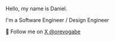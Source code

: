 Hello, my name is Daniel.

I'm a Software Engineer / Design Engineer

🙅 Follow me on [X @orevogabe](https://twitter.com/orevogabe)
